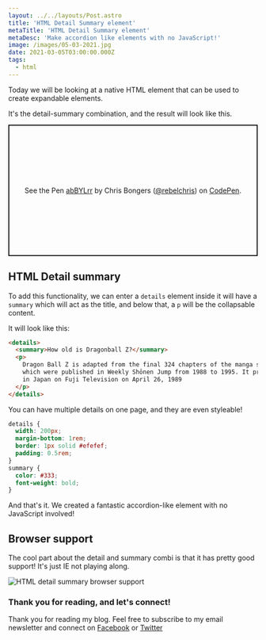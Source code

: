 ```yaml
---
layout: ../../layouts/Post.astro
title: 'HTML Detail Summary element'
metaTitle: 'HTML Detail Summary element'
metaDesc: 'Make accordion like elements with no JavaScript!'
image: /images/05-03-2021.jpg
date: 2021-03-05T03:00:00.000Z
tags:
  - html
---
```


Today we will be looking at a native HTML element that can be used to create expandable elements.

It's the detail-summary combination, and the result will look like this.

<p class="codepen" data-height="265" data-theme-id="dark" data-default-tab="html,result" data-user="rebelchris" data-slug-hash="abBYLrr" style="height: 265px; box-sizing: border-box; display: flex; align-items: center; justify-content: center; border: 2px solid; margin: 1em 0; padding: 1em;" data-pen-title="abBYLrr">
  <span>See the Pen <a href="https://codepen.io/rebelchris/pen/abBYLrr">
  abBYLrr</a> by Chris Bongers (<a href="https://codepen.io/rebelchris">@rebelchris</a>)
  on <a href="https://codepen.io">CodePen</a>.</span>
</p>
<script async src="https://cpwebassets.codepen.io/assets/embed/ei.js"></script>

## HTML Detail summary

To add this functionality, we can enter a `details` element inside it will have a `summary` which will act as the title, and below that, a `p` will be the collapsable content.

It will look like this:

```html
<details>
  <summary>How old is Dragonball Z?</summary>
  <p>
    Dragon Ball Z is adapted from the final 324 chapters of the manga series,
    which were published in Weekly Shōnen Jump from 1988 to 1995. It premiered
    in Japan on Fuji Television on April 26, 1989
  </p>
</details>
```

You can have multiple details on one page, and they are even styleable!

```css
details {
  width: 200px;
  margin-bottom: 1rem;
  border: 1px solid #efefef;
  padding: 0.5rem;
}
summary {
  color: #333;
  font-weight: bold;
}
```

And that's it. We created a fantastic accordion-like element with no JavaScript involved!

## Browser support

The cool part about the detail and summary combi is that it has pretty good support!
It's just IE not playing along.

![HTML detail summary browser support](https://caniuse.bitsofco.de/image/details.png)

### Thank you for reading, and let's connect!

Thank you for reading my blog. Feel free to subscribe to my email newsletter and connect on [Facebook](https://www.facebook.com/DailyDevTipsBlog) or [Twitter](https://twitter.com/DailyDevTips1)
